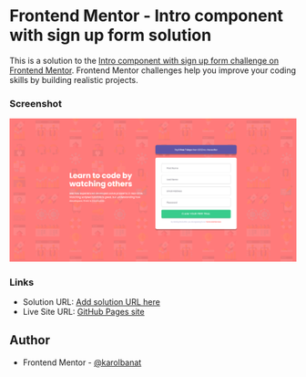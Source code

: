 # Frontend Mentor - Intro component with sign up form solution

This is a solution to the [Intro component with sign up form challenge on Frontend Mentor](https://www.frontendmentor.io/challenges/intro-component-with-signup-form-5cf91bd49edda32581d28fd1). Frontend Mentor challenges help you improve your coding skills by building realistic projects.

### Screenshot

![](./screenshot.png)

### Links

- Solution URL: [Add solution URL here](https://your-solution-url.com)
- Live Site URL: [GitHub Pages site](https://karolbanat.github.io/intro-component-with-signup-form/)

## Author

- Frontend Mentor - [@karolbanat](https://www.frontendmentor.io/profile/karolbanat)
